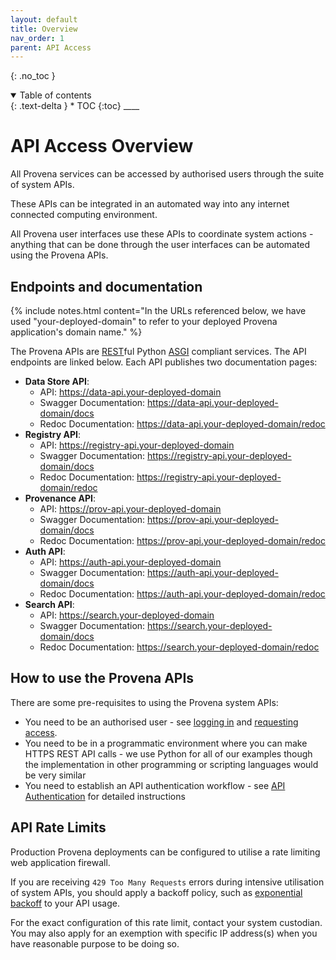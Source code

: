 ```yaml
---
layout: default
title: Overview
nav_order: 1
parent: API Access
---
```


{: .no_toc }

<details  open markdown="block">
  <summary>
    Table of contents
  </summary>
{: .text-delta }
* TOC
{:toc}
____
</details>

# API Access Overview

All Provena services can be accessed by authorised users through the suite of system APIs.

These APIs can be integrated in an automated way into any internet connected computing environment.

All Provena user interfaces use these APIs to coordinate system actions - anything that can be done through the user interfaces can be automated using the Provena APIs.

## Endpoints and documentation

{% include notes.html content="In the URLs referenced below, we have used \"your-deployed-domain\" to refer to your deployed Provena application's domain name." %}

The Provena APIs are [REST](https://www.redhat.com/en/topics/api/what-is-a-rest-api)ful Python [ASGI](https://asgi.readthedocs.io/en/latest/) compliant services. The API endpoints are linked below. Each API publishes two documentation pages:

-   **Data Store API**:
    -   API: https://data-api.your-deployed-domain
    -   Swagger Documentation: https://data-api.your-deployed-domain/docs
    -   Redoc Documentation: https://data-api.your-deployed-domain/redoc
-   **Registry API**:
    -   API: https://registry-api.your-deployed-domain
    -   Swagger Documentation: https://registry-api.your-deployed-domain/docs
    -   Redoc Documentation: https://registry-api.your-deployed-domain/redoc
-   **Provenance API**:
    -   API: https://prov-api.your-deployed-domain
    -   Swagger Documentation: https://prov-api.your-deployed-domain/docs
    -   Redoc Documentation: https://prov-api.your-deployed-domain/redoc
-   **Auth API**:
    -   API: https://auth-api.your-deployed-domain
    -   Swagger Documentation: https://auth-api.your-deployed-domain/docs
    -   Redoc Documentation: https://auth-api.your-deployed-domain/redoc
-   **Search API**:
    -   API: https://search.your-deployed-domain
    -   Swagger Documentation: https://search.your-deployed-domain/docs
    -   Redoc Documentation: https://search.your-deployed-domain/redoc

## How to use the Provena APIs

There are some pre-requisites to using the Provena system APIs:

-   You need to be an authorised user - see [logging in](../getting-started-is/logging-in) and [requesting access](../getting-started-is/requesting-access-is).
-   You need to be in a programmatic environment where you can make HTTPS REST API calls - we use Python for all of our examples though the implementation in other programming or scripting languages would be very similar
-   You need to establish an API authentication workflow - see [API Authentication](./authentication) for detailed instructions

## API Rate Limits

Production Provena deployments can be configured to utilise a rate limiting web application firewall.

If you are receiving `429 Too Many Requests` errors during intensive utilisation of system APIs, you should apply a backoff policy, such as [exponential backoff](https://en.wikipedia.org/wiki/Exponential_backoff) to your API usage.

For the exact configuration of this rate limit, contact your system custodian. You may also apply for an exemption with specific IP address(s) when you have reasonable purpose to be doing so.